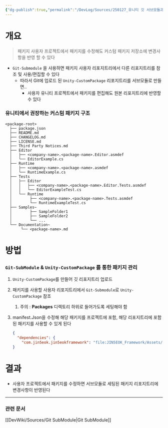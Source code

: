```yaml
---
{"dg-publish":true,"permalink":"/DevLog/Sources/250127_유니티 깃 서브모듈과 유니티 커스텀 패키지를 통한 프레임 워크 수정,갱신 간편화/","noteIcon":"","created":"2025-05-23T02:22:51.000+09:00","updated":"2025-07-20T02:49:56.000+09:00"}
---
```


# 개요
> 패키지 사용자 프로젝트에서 패키지를 수정해도 커스텀 패키지 저장소에 변경사항을 반영 할 수 있다

- `Git-Submodule` 을 사용하면 패키지 사용자 리포지트리에서 다른 리포지트리를 참조 및 사용/편집할 수 있다
    - 따라서 Git에 업로드 된 `Unity-CustomPackage` 리포지트리를 서브모듈로 만들면..
        - 사용자 유니티 프로젝트에서 패키지를 편집해도 원본 리포지트리에 반영할 수 있다
### 유니티에서 권장하는 커스텀 패키지 구조

```
<package-root>
  ├── package.json
  ├── README.md
  ├── CHANGELOG.md
  ├── LICENSE.md
  ├── Third Party Notices.md
  ├── Editor
  │   ├── <company-name>.<package-name>.Editor.asmdef
  │   └── EditorExample.cs
  ├── Runtime
  │   ├── <company-name>.<package-name>.asmdef
  │   └── RuntimeExample.cs
  ├── Tests
  │   ├── Editor
  │   │   ├── <company-name>.<package-name>.Editor.Tests.asmdef
  │   │   └── EditorExampleTest.cs
  │   └── Runtime
  │        ├── <company-name>.<package-name>.Tests.asmdef
  │        └── RuntimeExampleTest.cs
  ├── Samples~
  │        ├── SampleFolder1
  │        ├── SampleFolder2
  │        └── ...
  └── Documentation~
       └── <package-name>.md
```

# 방법

### `Git-SubModule` & `Unity-CustomPackage` 를 통한 패키지 관리

1. `Unity-CustomPackage`를 만들어 깃 리포지트리 업로드
2. 패키지를 사용할 사용자 리포지트리에서 `Git-Submodule`로 `Unity-CustomPackage` 참조
    1. 주의 : **Packages** 디렉토리 하위로 들어가도록 세팅해야 함
3. manifest.Json을 수정해 해당 패키지를 프로젝트에 포함, 해당 리포지트리에 포함된 패키지를 사용할 수 있게 된다
    
    ```json
    {
      "dependencies": {
        "com.jin5eok.jin5eokframework": "file:JIN5EOK_Framework/Assets/JIN5EOK",  }
    }
    ```
    

# 결과
- 사용자 프로젝트에서 패키지를 수정하면 서브모듈로 세팅된 패키지 리포지트리에 변경사항이 반영된다

---
### 관련 문서
[[DevWiki/Sources/Git SubModule\|Git SubModule]]